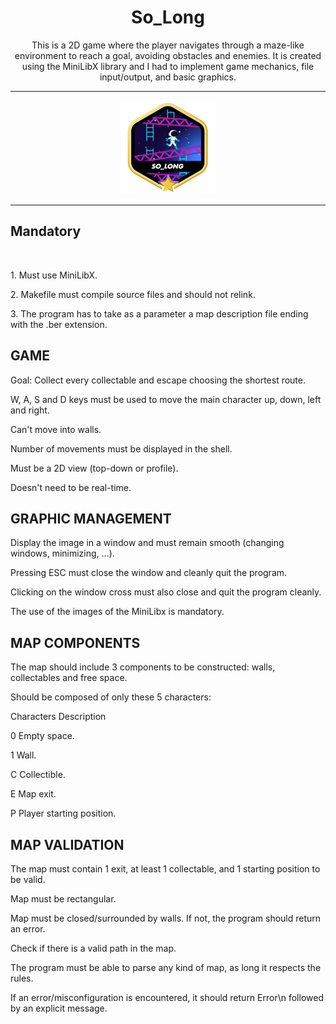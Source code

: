 <h1 align=center>
	<b>So_Long</b>
</h1>

<p align=center>
	This is a 2D game where the player navigates through a maze-like environment to reach a goal, avoiding obstacles and enemies. It is created using the MiniLibX library and I had to implement game mechanics, file input/output, and basic graphics.

---
<div align="center">
    <img src="https://github.com/AndreLuiz-Cardoso/42_badges_utils/blob/main/so_longm.png?raw=true"/>
</div>

---
<h2> Mandatory </h2>
<br/>
<p>1. Must use MiniLibX.</p>
<p>2. Makefile must compile source files and should not relink.</p>
<p>3. The program has to take as a parameter a map description file ending with the .ber extension.</p>
<h2> GAME </h2> 
<p>Goal: Collect every collectable and escape choosing the shortest route.</p>
<p>W, A, S and D keys must be used to move the main character up, down, left and right.</p>
<p>Can't move into walls.</p>
<p>Number of movements must be displayed in the shell.</p>
<p>Must be a 2D view (top-down or profile).</p>
<p>Doesn't need to be real-time.</p>
<h2> GRAPHIC MANAGEMENT</h2> 
<p>Display the image in a window and must remain smooth (changing windows, minimizing, ...).</p>
<p>Pressing ESC must close the window and cleanly quit the program.</p>
<p>Clicking on the window cross must also close and quit the program cleanly.</p>
<p>The use of the images of the MiniLibx is mandatory.</p>
<h2> MAP COMPONENTS</h2> 
<p>The map should include 3 components to be constructed: walls, collectables and free space.</p>
<p>Should be composed of only these 5 characters:</p>
<p>Characters	Description</p>
<p>0	Empty space.</p>
<p>1	Wall.</p>
<p>C	Collectible.</p>
<p>E	Map exit.</p>
<p>P	Player starting position.</p>
<h2> MAP VALIDATION</h2> 
<p>The map must contain 1 exit, at least 1 collectable, and 1 starting position to be valid.</p>
<p>Map must be rectangular.</p>
<p>Map must be closed/surrounded by walls. If not, the program should return an error.</p>
<p>Check if there is a valid path in the map.</p>
<p>The program must be able to parse any kind of map, as long it respects the rules.</p>
<p>If an error/misconfiguration is encountered, it should return Error\n followed by an explicit message.</p>


